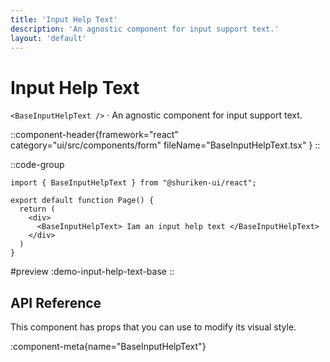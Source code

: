 ```yaml
---
title: 'Input Help Text'
description: 'An agnostic component for input support text.'
layout: 'default'
---
```


# Input Help Text

`<BaseInputHelpText />` · An agnostic component for input support text.

::component-header{framework="react" category="ui/src/components/form" fileName="BaseInputHelpText.tsx" }
::

::code-group

```tsx [DemoKbdBase.tsx]
import { BaseInputHelpText } from "@shuriken-ui/react";

export default function Page() {
  return (
    <div>
      <BaseInputHelpText> Iam an input help text </BaseInputHelpText>
    </div>
  )
}
```

#preview
:demo-input-help-text-base
::

## API Reference

This component has props that you can use to modify its visual style.

:component-meta{name="BaseInputHelpText"}
